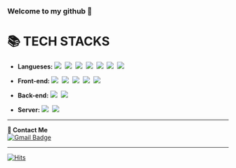 ### Welcome to my github 👋

<h1>📚 TECH STACKS</h1>

- **Langueses:** <img src="https://img.shields.io/badge/C-A8B9CC?style=flat-square&logo=C&logoColor=white">&nbsp;
<img src="https://img.shields.io/badge/-C%23-239120?style=flat-square&logo=C Sharp&logoColor=white">&nbsp;
<img src="https://img.shields.io/badge/c++-00599C?style=flat-square&logo=c%2B%2B&logoColor=white">&nbsp;
<img src="https://img.shields.io/badge/python-3776AB?style=flat-square&logo=python&logoColor=ffdd54">&nbsp;
<img src="https://img.shields.io/badge/dart-0175C2?style=flat-square&logo=dart&logoColor=white">&nbsp;
<img src="https://img.shields.io/badge/java-007396?style=flat-square&logo=java&logoColor=white">&nbsp;
<img src="https://img.shields.io/badge/solidity-363636?style=flat-square&logo=solidity&logoColor=23F7DF1E"><br>
 - **Front-end:**  <img src="https://img.shields.io/badge/html5-E34F26?style=flat-square&logo=html5&logoColor=white">&nbsp;
 <img src="https://img.shields.io/badge/css-1572B6?style=flat-square&logo=css3&logoColor=white">&nbsp;
 <img src="https://img.shields.io/badge/javascript-3A3A42?style=flat-square&logo=javascript&logoColor=23F7DF1E">&nbsp;
 <img src="https://img.shields.io/badge/flutter-02569B?style=flat-square&logo=flutter&logoColor=white">&nbsp;
 <img src="https://img.shields.io/badge/React-61DAFB?style=flat-square&logo=React&logoColor=white"><br>
 
 - **Back-end:**
 <img src="https://img.shields.io/badge/mysql-4479A1?style=flat-square&logo=mysql&logoColor=white">&nbsp;
 <img src="https://img.shields.io/badge/Socket.io-010101?style=flat-square&logo=Soket.io&logoColor=white"> <br>
 - **Server:**
   <img src="https://img.shields.io/badge/amazon AWS-232F3E?style=flat-square&logo=amazonaws&logoColor=white">&nbsp;
   <img src="https://img.shields.io/badge/ubuntu-E95420?style=flat-square&logo=ubuntu&logoColor=white">

- - -
**💬  Contact Me**<br>
[![Gmail Badge](https://img.shields.io/badge/Gmail-d14836?style=flat-square&logo=Gmail&logoColor=white&link=mailto:pshsh9234@gachon.ac.kr)](mailto:pshsh9234@gachon.ac.kr)
- - -
[![Hits](https://hits.seeyoufarm.com/api/count/incr/badge.svg?url=https%3A%2F%2Fgithub.com%2FPyeonseohee&count_bg=%231C989E&title_bg=%23000000&icon=tui.svg&icon_color=%23FFFFFF&title=hits&edge_flat=false)](https://hits.seeyoufarm.com)


<!--
**Pyeonseohee/Pyeonseohee** is a ✨ _special_ ✨ repository because its `README.md` (this file) appears on your GitHub profile.

Here are some ideas to get you started:

- 🔭 I’m currently working on ...
- 🌱 I’m currently learning ...
- 👯 I’m looking to collaborate on ...
- 🤔 I’m looking for help with ...
- 💬 Ask me about ...
- 📫 How to reach me: ...
- 😄 Pronouns: ...
- ⚡ Fun fact: ...
-->
